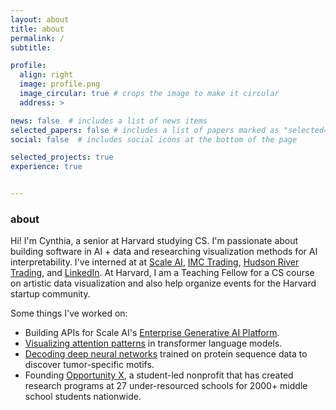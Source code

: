 ```yaml
---
layout: about
title: about
permalink: /
subtitle: 

profile:
  align: right
  image: profile.png
  image_circular: true # crops the image to make it circular
  address: >

news: false  # includes a list of news items
selected_papers: false # includes a list of papers marked as "selected={true}"
social: false  # includes social icons at the bottom of the page

selected_projects: true
experience: true


---
```


<h3> about </h3>

Hi! I'm Cynthia, a senior at Harvard studying CS. I'm passionate about building software in AI + data and researching visualization methods for AI interpretability. I've interned at at [Scale AI](scale.com), [IMC Trading](imc.com), [Hudson River Trading](https://www.hudsonrivertrading.com/), and [LinkedIn](linkedin.com). At Harvard, I am a Teaching Fellow for a CS course on artistic data visualization and also help organize events for the Harvard startup community. 

Some things I've worked on:
- Building APIs for Scale AI's [Enterprise Generative AI Platform](https://scale.com/generative-ai-platform).
- [Visualizing attention patterns](/projects/attention) in transformer language models.
- [Decoding deep neural networks](/projects/deepexplain) trained on protein sequence data to discover tumor-specific motifs. 
- Founding [Opportunity X](https://opportunityx.org/), a student-led nonprofit that has created research programs at 27 under-resourced schools for 2000+ middle school students nationwide. 

